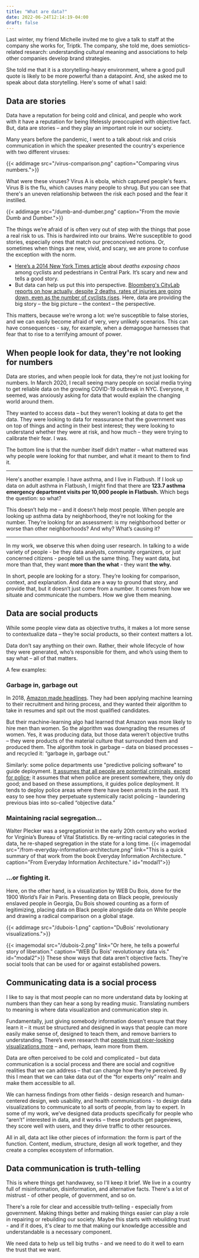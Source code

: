 ```yaml
---
title: "What are data?"
date: 2022-06-24T12:14:19-04:00
draft: false
---
```


Last winter, my friend Michelle invited me to give a talk to staff at the company she works for, Triptk. The company, she told me, does semiotics-related research: understanding cultural meaning and associations to help other companies develop brand strategies.

She told me that it is a storytelling-heavy environment, where a good pull quote is likely to be more powerful than a datapoint. And, she asked me to speak about data storytelling. Here's some of what I said:

## Data are stories
Data have a reputation for being cold and clinical, and people who work with it have a reputation for being lifelessly preoccupied with objective fact. But, data are stories – and they play an important role in our society. 

Many years before the pandemic, I went to a talk about risk and crisis communication in which the speaker presented the country's experience with two different viruses:

{{< addimage src="/virus-comparison.png" caption="Comparing virus numbers.">}}

What were these viruses? Virus A is ebola, which captured people's fears. Virus B is the flu, which causes many people to shrug. But you can see that there's an uneven relationship between the risk each posed and the fear it instilled. 

{{< addimage src="/dumb-and-dumber.png" caption="From the movie Dumb and Dumber.">}}

The things we’re afraid of is often very out of step with the things that pose a real risk to us. This is hardwired into our brains. We’re susceptible to good stories, especially ones that match our preconceived notions. Or, sometimes when things are new, vivid, and scary, we are prone to confuse the exception with the norm.  
- [Here’s a 2014 New York Times article](https://www.nytimes.com/2014/09/29/nyregion/deaths-expose-chaos-of-central-parks-loop.html) about *deaths exposing chaos* among cyclists and pedestrians in Central Park. It’s scary and new and tells a good story. 
- But data can help us put this into perspective. [Bloomberg's CityLab reports on how actually, despite 2 deaths, rates of injuries are going down, even as the number of cyclists rises](https://www.bloomberg.com/news/articles/2014-10-02/the-rate-of-pedestrians-injured-by-bicyclists-is-going-down). Here, data are providing the big story – the big picture – the context – the perspective. 

This matters, because we’re wrong a lot: we’re susceptible to false stories, and we can easily become afraid of very, very unlikely scenarios. This can have consequences - say, for example, when a demagogue harnesses that fear that to rise to a terrifying amount of power.  

## When people look for data, they're not looking for numbers
Data are stories, and when people look for data, they're not just looking for numbers. In March 2020, I recall seeing many people on social media trying to get reliable data on the growing COVID-19 outbreak in NYC. Everyone, it seemed, was anxiously asking for data that would explain the changing world around them. 

They wanted to access data – but they weren’t looking at data to get the data. They were looking to data for reassurance that the government was on top of things and acting in their best interest; they were looking to understand whether they were at risk, and how much – they were trying to calibrate their fear. I was. 

The bottom line is that the number itself didn’t matter – what mattered was why people were looking for that number, and what it meant to them to find it. 

---

Here's another example. I have asthma, and I live in Flatbush. If I look up data on adult asthma in Flatbush, I might find that there are **123.7 asthma emergency department visits per 10,000 people in Flatbush.** Which begs the question: so what?

This doesn’t help me – and it doesn’t help most people. When people are looking up asthma data by neighborhood, they’re not looking for the number. They’re looking for an assessment: is my neighborhood better or worse than other neighborhoods? And why? What’s causing it?

---

In my work, we observe this when doing user research. In talking to a wide variety of people - be they data analysts, community organizers, or just concerned citizens - people tell us the same thing. They want data, but more than that, they want **more than the what** - they want **the why.** 

In short, people are looking for a story. They’re looking for comparison, context, and explanation. And data are a way to ground that story, and provide that, but it doesn’t just come from a number. It comes from how we situate and communicate the numbers. How we give them meaning.

## Data are social products
While some people view data as objective truths, it makes a lot more sense to contextualize data – they’re social products, so their context matters a lot. 

Data don’t say anything on their own. Rather, their whole lifecycle of how they were generated, who’s responsible for them, and who’s using them to say what – all of that matters.

A few examples: 
### Garbage in, garbage out
In 2018, [Amazon made headlines](https://www.reuters.com/article/us-amazon-com-jobs-automation-insight-idUSKCN1MK08G). They had been applying machine learning to their recruitment and hiring process, and they wanted their algorithm to take in resumes and spit out the most qualified candidates.

But their machine-learning algo had learned that Amazon was more likely to hire men than women. So the algorithm was downgrading the resumes of women. Yes, it was producing data, but those data weren’t objective truths – they were products of the material culture that surrounded them and produced them. The algorithm took in garbage – data on biased processes – and recycled it: “garbage in, garbage out.”

Similarly: some police departments use "predictive policing software" to guide deployment. [It assumes that all people are potential criminals, except for police](https://arxiv.org/abs/2103.11757); it assumes that when police are present somewhere, they only do good; and based on these assumptions, it guides police deployment. It tends to deploy police areas where there have been arrests in the past. It’s easy to see how they perpetuate systemically racist policing – laundering previous bias into so-called “objective data.” 

### Maintaining racial segregation...
Walter Plecker was a segregationist in the early 20th century who worked for Virginia’s Bureau of Vital Statistics. By re-writing racial categories in the data, he re-shaped segregation in the state for a long time. {{< imagemodal src="/from-everyday-information-architecture.png" link="This is a quick summary of that work from the book Everyday Information Architecture. " caption="From Everyday Information Architecture." id="modal1">}}

### ...or fighting it.
Here, on the other hand, is a visualization by WEB Du Bois, done for the 1900  World’s Fair in Paris. Presenting data on Black people, previously enslaved people in Georgia, Du Bois showed counting as a form of legitimizing, placing data on Black people alongside data on White people and drawing a radical comparison on a global stage. 

{{< addimage src="/dubois-1.png" caption="DuBois' revolutionary visualizations.">}}

{{< imagemodal src="/dubois-2.png" link="Or here, he tells a powerful story of liberation." caption="WEB Du Bois' revolutionary data vis." id="modal2">}} These show ways that data aren't objective facts. They're social tools that can be used for or against established powers.

## Communicating data is a social process
I like to say is that most people can no more understand data by looking at numbers than they can hear a song by reading music. Translating numbers to meaning is where data visualization and communication step in. 

Fundamentally, just giving somebody information doesn’t ensure that they learn it – it must be structured and designed in ways that people can more easily make sense of, designed to teach them, and remove barriers to understanding. There’s even research that [people trust nicer-looking visualizations more](https://psyarxiv.com/dnr9s/) – and, perhaps, learn more from them. 

Data are often perceived to be cold and complicated – but data communication is a social process and there are social and cognitive realities that we can address – that can change how they’re perceived. By this I mean that we can take data out of the “for experts only” realm and make them accessible to all. 

We can harness findings from other fields - design research and human-centered design, web usability, and health communications - to design data visualizations to communicate to all sorts of people, from lay to expert. In some of my work, we’ve designed data products specifically for people who “aren’t” interested in data, and it works – these products get pageviews, they score well with users, and they drive traffic to other resources.

All in all, data act like other pieces of information: the form is part of the function. Content, medium, structure, design all work together, and they create a complex ecosystem of information. 

## Data communication is truth-telling
This is where things get handwavey, so I'll keep it brief. We live in a country full of misinformation, disinformation, and alternative facts. There's a lot of mistrust - of other people, of government, and so on. 

There's a role for clear and accessible truth-telling - especially from government. Making things better and making things easier can play a role in repairing or rebuilding our society. Maybe this starts with rebuilding trust - and if it does, it's clear to me that making our knowledge accessible and understandable is a necessary component. 

We need data to help us tell big truths - and we need to do it well to earn the trust that we want. 